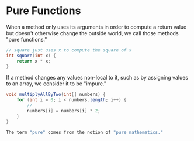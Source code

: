 # Pure Functions

When a method only uses its arguments in order to compute a return value
but doesn't otherwise change the outside world, we call those methods
"pure functions."

```java
// square just uses x to compute the square of x
int square(int x) {
    return x * x;
}
```

If a method changes any values non-local to it, such as by assigning values to an array,
we consider it to be "impure."

```java
void multiplyAllByTwo(int[] numbers) {
    for (int i = 0; i < numbers.length; i++) {
        //
        numbers[i] = numbers[i] * 2;
    }
}

The term "pure" comes from the notion of "pure mathematics."
```
